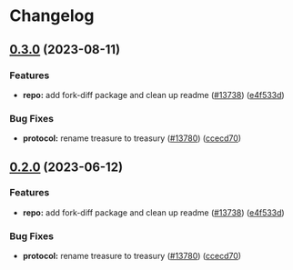 # Changelog

## [0.3.0](https://github.com/aligh98/taiko-mono/compare/fork-diff-v0.2.0...fork-diff-v0.3.0) (2023-08-11)


### Features

* **repo:** add fork-diff package and clean up readme ([#13738](https://github.com/aligh98/taiko-mono/issues/13738)) ([e4f533d](https://github.com/aligh98/taiko-mono/commit/e4f533daeeee52c998e643c1f99d7e8cc9978147))


### Bug Fixes

* **protocol:** rename treasure to treasury ([#13780](https://github.com/aligh98/taiko-mono/issues/13780)) ([ccecd70](https://github.com/aligh98/taiko-mono/commit/ccecd708276bce3eca84b92c7c48c95b2156dd18))

## [0.2.0](https://github.com/taikoxyz/taiko-mono/compare/fork-diff-v0.1.0...fork-diff-v0.2.0) (2023-06-12)


### Features

* **repo:** add fork-diff package and clean up readme ([#13738](https://github.com/taikoxyz/taiko-mono/issues/13738)) ([e4f533d](https://github.com/taikoxyz/taiko-mono/commit/e4f533daeeee52c998e643c1f99d7e8cc9978147))


### Bug Fixes

* **protocol:** rename treasure to treasury ([#13780](https://github.com/taikoxyz/taiko-mono/issues/13780)) ([ccecd70](https://github.com/taikoxyz/taiko-mono/commit/ccecd708276bce3eca84b92c7c48c95b2156dd18))
